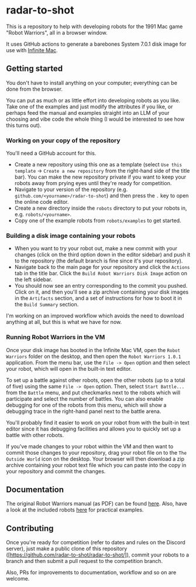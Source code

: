 # radar-to-shot

This is a repository to help with developing robots for the 1991 Mac game "Robot Warriors", all in a browser window.

It uses GitHub actions to generate a barebones System 7.0.1 disk image for use with [Infinite Mac](https://infinitemac.org/).

## Getting started

You don't have to install anything on your computer; everything can be done from the browser.

You can put as much or as little effort into developing robots as you like. Take one of the examples and just modify the attributes if you like, or perhaps feed the manual and examples straight into an LLM of your choosing and vibe code the whole thing (I would be interested to see how this turns out).

### Working on your copy of the repository

You'll need a GitHub account for this.

* Create a new repository using this one as a template (select `Use this template` -> `Create a new repository` from the right-hand side of the title bar). You can make the new repository private if you want to keep your robots away from prying eyes until they're ready for competition.
* Navigate to your version of the repository (e.g. `github.com/<yourname>/radar-to-shot`) and then press the `.` key to open the online code editor.
* Create a new directory inside the `robots` directory to put your robots in, e.g. `robots/<yourname>`.
* Copy one of the example robots from `robots/examples` to get started.

### Building a disk image containing your robots

* When you want to try your robot out, make a new commit with your changes (click on the third option down in the editor sidebar) and push it to the repository (the default branch is fine since it's your repository).
* Navigate back to the main page for your repository and click the `Actions` tab in the title bar. Click the `Build Robot Warriors Disk Image` action on the left sidebar.
* You should now see an entry corresponding to the commit you pushed. Click on it, and then you'll see a zip archive containing your disk images in the `Artifacts` section, and a set of instructions for how to boot it in the `Build Summary` section.

I'm working on an improved workflow which avoids the need to download anything at all, but this is what we have for now.

### Running Robot Warriors in the VM

Once your disk image has booted in the Infinite Mac VM, open the `Robot Warriors` folder on the desktop, and then open the `Robot Warriors 1.0.1` application. From the menu bar, use the `File -> Open` option and then select your robot, which will open in the built-in text editor.

To set up a battle against other robots, open the other robots (up to a total of five) using the same `File -> Open` option. Then, select `Start Battle...` from the `Battle` menu, and put checkmarks next to the robots which will participate and select the number of battles. You can also enable debugging for one of the robots from this menu, which will show a debugging trace in the right-hand panel next to the battle arena.

You'll probably find it easier to work on your robot from with the built-in text editor since it has debugging facilities and allows you to quickly set up a battle with other robots.

If you've made changes to your robot within the VM and then want to commit those changes to your repository, drag your robot file on to the `The Outside World` icon on the desktop. Your browser will then download a zip archive containing your robot text file which you can paste into the copy in your repository and commit the changes.

## Documentation

The original Robot Warriors manual (as PDF) can be found [here](docs). Also, have a look at the included robots [here](robots/examples) for practical examples.

## Contributing

Once you're ready for competition (refer to dates and rules on the Discord server), just make a public clone of this repository ([https://github.com/radar-to-shot/radar-to-shot/]), commit your robots to a branch and then submit a pull request to the competition branch.

Also, PRs for improvements to documentation, workflow and so on are welcome.
